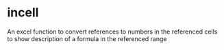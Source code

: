 # incell
An excel function to convert references to numbers in the referenced cells to show description of a formula in the referenced range 
